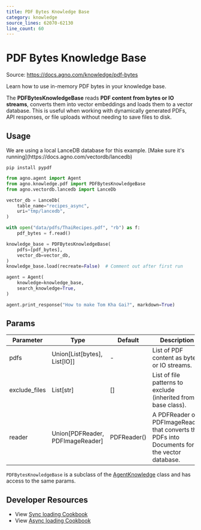 ```yaml
---
title: PDF Bytes Knowledge Base
category: knowledge
source_lines: 62070-62130
line_count: 60
---
```


# PDF Bytes Knowledge Base
Source: https://docs.agno.com/knowledge/pdf-bytes

Learn how to use in-memory PDF bytes in your knowledge base.

The **PDFBytesKnowledgeBase** reads **PDF content from bytes or IO streams**, converts them into vector embeddings and loads them to a vector database. This is useful when working with dynamically generated PDFs, API responses, or file uploads without needing to save files to disk.

## Usage

<Note>
  We are using a local LanceDB database for this example. [Make sure it's running](https://docs.agno.com/vectordb/lancedb)
</Note>

```shell
pip install pypdf
```

```python knowledge_base.py
from agno.agent import Agent
from agno.knowledge.pdf import PDFBytesKnowledgeBase
from agno.vectordb.lancedb import LanceDb

vector_db = LanceDb(
    table_name="recipes_async",
    uri="tmp/lancedb",
)

with open("data/pdfs/ThaiRecipes.pdf", "rb") as f:
    pdf_bytes = f.read()

knowledge_base = PDFBytesKnowledgeBase(
    pdfs=[pdf_bytes],
    vector_db=vector_db,
)
knowledge_base.load(recreate=False)  # Comment out after first run

agent = Agent(
    knowledge=knowledge_base,
    search_knowledge=True,
)

agent.print_response("How to make Tom Kha Gai?", markdown=True)
```

## Params

| Parameter      | Type                              | Default     | Description                                                                                  |
| -------------- | --------------------------------- | ----------- | -------------------------------------------------------------------------------------------- |
| pdfs           | Union\[List\[bytes], List\[IO]]   | -           | List of PDF content as bytes or IO streams.                                                  |
| exclude\_files | List\[str]                        | \[]         | List of file patterns to exclude (inherited from base class).                                |
| reader         | Union\[PDFReader, PDFImageReader] | PDFReader() | A PDFReader or PDFImageReader that converts the PDFs into Documents for the vector database. |

`PDFBytesKnowledgeBase` is a subclass of the [AgentKnowledge](/reference/knowledge/base) class and has access to the same params.

## Developer Resources

* View [Sync loading Cookbook](https://github.com/agno-agi/agno/blob/main/cookbook/agent_concepts/knowledge/pdf_bytes_kb.py)
* View [Async loading Cookbook](https://github.com/agno-agi/agno/blob/main/cookbook/agent_concepts/knowledge/pdf_bytes_kb_async.py)


